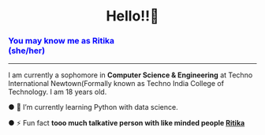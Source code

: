 <h1 style="text-align:center;">Hello!!👋</h2>

<h3 style="color:blue;">You may know me as Ritika<br>(she/her)</h3>
<hr>

<!-- **Ritika3004/Ritika3004** is a ✨ _special_ ✨ repository because its `README.md` (this file) appears on your GitHub profile,

Here are some ideas to get you started:
-->
I am currently a sophomore in <b>Computer Science & Engineering</b> at Techno International Newtown(Formally known as Techno India College of Technology. I am 18 years old.
<!--
- 🔭 I’m currently working on ...-->
● 🌱 I’m currently learning Python with data science.
<!--
- 👯 I’m looking to collaborate on ...
- 🤔 I’m looking for help with ...
- 💬 Ask me about ...
- 📫 How to reach me ritikabera1204@gmail.com
- 😄 Pronouns: ...-->
● ⚡ Fun fact <b>tooo much talkative person with like minded people<b>
<a href="file:///C:/Users/ritik/OneDrive/Desktop/html%20doc%201/amazon%20clone.html">Ritika</a>
